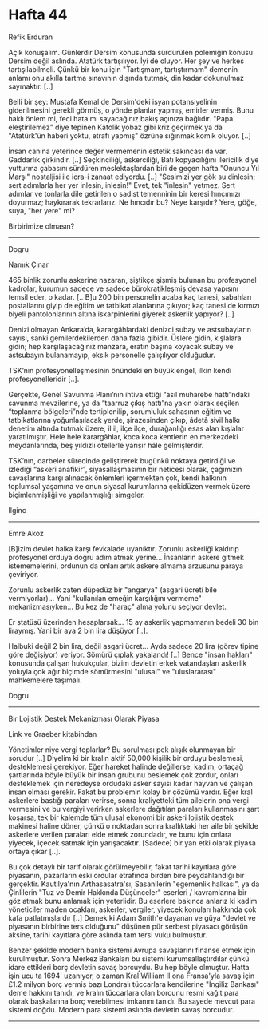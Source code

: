# Hafta 44

Refik Erduran

Açık konuşalım. Günlerdir Dersim konusunda sürdürülen polemiğin konusu
Dersim değil aslında. Atatürk tartışılıyor. İyi de oluyor. Her şey ve
herkes tartışılabilmeli. Çünkü bir konu için "Tartışmam, tartıştırmam"
demenin anlamı onu akılla tartma sınavının dışında tutmak, din kadar
dokunulmaz saymaktır. [..]

Belli bir şey: Mustafa Kemal de Dersim'deki isyan potansiyelinin
giderilmesini gerekli görmüş, o yönde planlar yapmış, emirler
vermiş. Bunu haklı önlem mi, feci hata mı sayacağınız bakış açınıza
bağlıdır. "Papa eleştirilemez" diye tepinen Katolik yobaz gibi kriz
geçirmek ya da "Atatürk'ün haberi yoktu, etrafı yapmış" özrüne
sığınmak komik oluyor. [..]

İnsan canına yeterince değer vermemenin estetik sakıncası da
var. Gaddarlık çirkindir. [..] Seçkinciliği, askerciliği, Batı
kopyacılığını ilericilik diye yutturma çabasını sürdüren
meslektaşlardan biri de geçen hafta "Onuncu Yıl Marşı" nostaljisi ile
icra-i zanaat ediyordu. [..] "Sesimizi yer gök su dinlesin; sert
adımlarla her yer inlesin, inlesin!" Evet, tek "inlesin" yetmez. Sert
adımlar ve tonlarla dile getirilen o sadist temenninin bir keresi
hıncımızı doyurmaz; haykırarak tekrarlarız. Ne hıncıdır bu? Neye
karşıdır? Yere, göğe, suya, "her yere" mi?

Birbirimize olmasın?

---

Dogru

Namık Çınar

465 binlik zorunlu askerine nazaran, şiştikçe şişmiş bulunan bu
profesyonel kadrolar, kurumun sadece ve sadece bürokratikleşmiş devasa
yapısını temsil eder, o kadar. [.. B]u 200 bin personelin acaba kaç
tanesi, sabahları postallarını giyip de eğitim ve tatbikat alanlarına
çıkıyor; kaç tanesi de kırmızı biyeli pantolonlarının altına
iskarpinlerini giyerek askerlik yapıyor? [..]

Denizi olmayan Ankara’da, karargâhlardaki denizci subay ve
astsubayların sayısı, sanki gemilerdekilerden daha fazla
gibidir. Üslere gidin, kışlalara gidin; hep karşılaşacağınız manzara,
eratın başına koyacak subay ve astsubayın bulanamayıp, eksik
personelle çalışılıyor olduğudur.

TSK’nın profesyonelleşmesinin önündeki en büyük engel, ilkin kendi
profesyonelleridir [..].

Gerçekte, Genel Savunma Planı’nın ihtiva ettiği “asıl muharebe
hattı”ndaki savunma mevzilerine, ya da “taarruz çıkış hattı”na yakın
olarak seçilen “toplanma bölgeleri”nde tertiplenilip, sorumluluk
sahasının eğitim ve tatbikatlarına yoğunlaşılacak yerde, şirazesinden
çıkıp, âdetâ sivil halkı denetim altında tutmak üzere, il il, ilçe
ilçe, durağanlığı esas alan kışlalar yaratılmıştır. Hele hele
karargâhlar, koca koca kentlerin en merkezdeki meydanlarında, beş
yıldızlı otellerle yarışır hâle gelmişlerdir.

TSK’nın, darbeler sürecinde geliştirerek bugünkü noktaya getirdiği ve
izlediği “askerî anafikir”, siyasallaşmasının bir neticesi olarak,
çağımızın savaşlarına karşı alınacak önlemleri içermekten çok, kendi
halkının toplumsal yaşamına ve onun siyasal kurumlarına çekidüzen
vermek üzere biçimlenmişliği ve yapılanmışlığı simgeler.

Ilginc

---

Emre Akoz

[B]izim devlet halka karşı fevkalade uyanıktır. Zorunlu askerliği
kaldırıp profesyonel orduya doğru adım atmak yerine... İnsanların
askere gitmek istememelerini, ordunun da onları artık askere almama
arzusunu paraya çeviriyor.

Zorunlu askerlik zaten düpedüz bir "angarya" (asgari ücreti bile
vermiyorlar)... Yani "kullanılan emeğin karşılığını vermeme"
mekanizmasıyken... Bu kez de "haraç" alma yolunu seçiyor devlet.

Er statüsü üzerinden hesaplarsak... 15 ay askerlik yapmamanın bedeli
30 bin liraymış. Yani bir aya 2 bin lira düşüyor [..].

Halbuki değil 2 bin lira, değil asgari ücret... Ayda sadece 20 lira
(görev tipine göre değişiyor) veriyor. Sömürü çıplak yakalandı! [..]
Bence "insan hakları" konusunda çalışan hukukçular, bizim devletin
erkek vatandaşları askerlik yoluyla çok ağır biçimde sömürmesini
"ulusal" ve "uluslararası" mahkemelere taşımalı.

Dogru

---

Bir Lojistik Destek Mekanizması Olarak Piyasa

Link ve Graeber kitabindan

Yönetimler niye vergi toplarlar? Bu sorulması pek alışık olunmayan bir
sorudur [..] Diyelim ki bir kralın aktif 50,000 kişilik bir orduyu
beslemesi, desteklemesi gerekiyor. Eğer hareket halinde değillerse,
kadim, ortaçağ şartlarında böyle büyük bir insan grubunu beslemek çok
zordur, onları desteklemek için neredeyse ordudaki asker sayısı kadar
hayvan ve çalışan insan olması gerekir. Fakat bu problemin kolay bir
çözümü vardır. Eğer kral askerlere bastığı paraları verirse, sonra
kraliyetteki tüm ailelerin ona vergi vermesini ve bu vergiyi verirken
askerlere dağıtılan paraları kullanmasını şart koşarsa, tek bir
kalemde tüm ulusal ekonomi bir askeri lojistik destek makinesi haline
döner, çünkü o noktadan sonra krallıktaki her aile bir şekilde
askerlere verilen paraları elde etmek zorundadır, ve bunu için onlara
yiyecek, içecek satmak için yarışacaktır. [Sadece] bir yan etki olarak
piyasa ortaya çıkar [..].

Bu çok detaylı bir tarif olarak görülmeyebilir, fakat tarihi kayıtlara
göre piyasanın, pazarların eski ordular etrafında birden bire
peydahlandığı bir gerçektir. Kautilya'nın Arthasasatra'sı, Sasanilerin
"egemenlik halkası", ya da Çinlilerin "Tuz ve Demir Hakkında
Düşünceler" eserleri / kavramlarına bir göz atmak bunu anlamak için
yeterlidir. Bu eserlere bakınca anlarız ki kadim yöneticiler maden
ocakları, askerler, vergiler, yiyecek konuları hakkında çok kafa
patlatmışlardır [..] Demek ki Adam Smith'e dayanan ve güya "devlet ve
piyasanın birbirine ters olduğunu" düşünen pür serbest piyasacı
görüşün aksine, tarihi kayıtlara göre aslında tam tersi vuku
bulmuştur.

Benzer şekilde modern banka sistemi Avrupa savaşlarını finanse etmek
için kurulmuştur. Sonra Merkez Bankaları bu sistemi
kurumsallaştırdılar çünkü idare ettikleri borç devletin savaş
borcuydu. Bu hep böyle olmuştur. Hatta işin ucu ta 1694' uzanıyor, o
zaman Kral William II ona Fransa'yla savaş için £1.2 milyon borç
vermiş bazı Londralı tüccarlara kendilerine "İngiliz Bankası" deme
hakkını tanıdı, ve kralın tüccarlara olan borcunu resmi kağıt para
olarak başkalarına borç verebilmesi imkanını tanıdı. Bu sayede mevcut
para sistemi doğdu. Modern para sistemi aslında devletin savaş
borcudur.

---

